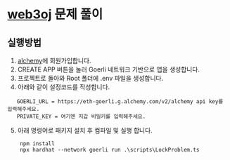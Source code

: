# [web3oj](https://app.web3oj.com/app/home/) 문제 풀이

## 실행방법
1. [alchemy](https://www.alchemy.com/)에 회원가입합니다.
2. CREATE APP 버튼을 눌러 Goerli 네트워크 기반으로 앱을 생성합니다.
3. 프로젝트로 돌아와 Root 폴더에 .env 파일을 생성합니다.
4. 아래와 같이 설정코드를 작성합니다. 
```
   GOERLI_URL = https://eth-goerli.g.alchemy.com/v2/alchemy api key를 입력해주세요.
   PRIVATE_KEY = 여기엔 지갑 비밀키를 입력해주세요.
```
5. 아래 명령어로 패키지 설치 후 컴파일 및 실행 합니다.
```
    npm install
    npx hardhat --network goerli run .\scripts\LockProblem.ts
```

